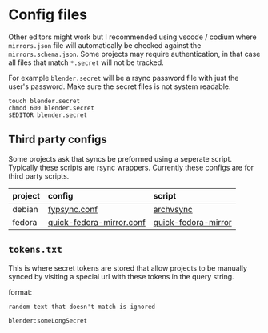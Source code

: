 # Config files

Other editors might work but I recommended using vscode / codium where `mirrors.json` file will automatically be checked against the `mirrors.schema.json`. Some projects may require authentication, in that case all files that match `*.secret` will not be tracked.

For example `blender.secret` will be a rsync password file with just the user's password. Make sure the secret files is not system readable.

```text
touch blender.secret
chmod 600 blender.secret
$EDITOR blender.secret
```

## Third party configs

Some projects ask that syncs be preformed using a seperate script. Typically these scripts are rsync wrappers. Currently these configs are for third party scripts.

| project | config                                          | script                                                |
| :------ | :---------------------------------------------- | :---------------------------------------------------- | 
| debian  | [fypsync.conf](fypsync.conf)                    | [archvsync](../scripts/archvsync)                     |
| fedora  | [quick-fedora-mirror.conf](quick-fedora-mirror) | [quick-fedora-mirror](../scripts/quick-fedora-mirror) |

## `tokens.txt`

This is where secret tokens are stored that allow projects to be manually synced by visiting a special url with these tokens in the query string.

format:

```text
random text that doesn't match is ignored

blender:someLongSecret
```
